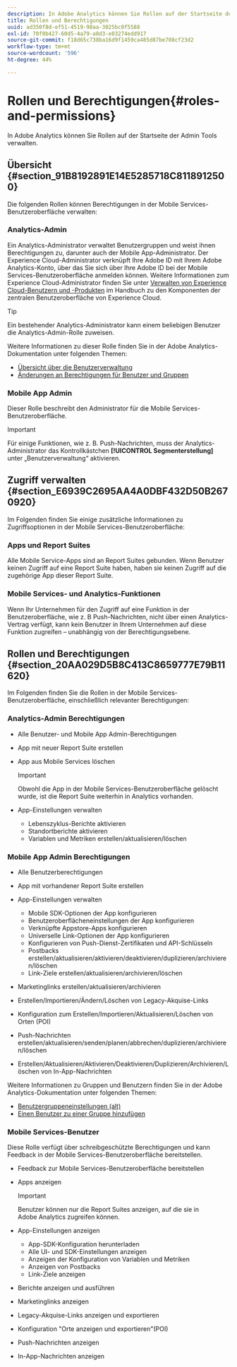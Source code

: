 ```yaml
---
description: In Adobe Analytics können Sie Rollen auf der Startseite der Admin Tools verwalten.
title: Rollen und Berechtigungen
uuid: ad350f8d-ef51-4519-98aa-3025bc0f5588
exl-id: 70f0b427-60d5-4a79-a8d3-e03274edd917
source-git-commit: f18d65c738ba16d9f1459ca485d87be708cf23d2
workflow-type: tm+mt
source-wordcount: '596'
ht-degree: 44%

---
```


# Rollen und Berechtigungen{#roles-and-permissions}

In Adobe Analytics können Sie Rollen auf der Startseite der Admin Tools verwalten.

## Übersicht {#section_91B8192891E14E5285718C8118912500}

Die folgenden Rollen können Berechtigungen in der Mobile Services-Benutzeroberfläche verwalten:

### Analytics-Admin

Ein Analytics-Administrator verwaltet Benutzergruppen und weist ihnen Berechtigungen zu, darunter auch der Mobile App-Administrator. Der Experience Cloud-Administrator verknüpft Ihre Adobe ID mit Ihrem Adobe Analytics-Konto, über das Sie sich über Ihre Adobe ID bei der Mobile Services-Benutzeroberfläche anmelden können. Weitere Informationen zum Experience Cloud-Administrator finden Sie unter [Verwalten von Experience Cloud-Benutzern und -Produkten](https://experienceleague.adobe.com/docs/core-services/interface/administration/admin-getting-started.html) im Handbuch zu den Komponenten der zentralen Benutzeroberfläche von Experience Cloud.

>[!TIP]
>
>Ein bestehender Analytics-Administrator kann einem beliebigen Benutzer die Analytics-Admin-Rolle zuweisen.

Weitere Informationen zu dieser Rolle finden Sie in der Adobe Analytics-Dokumentation unter folgenden Themen:

* [Übersicht über die Benutzerverwaltung](https://experienceleague.adobe.com/docs/analytics/admin/user-product-management/user-management/users.html)
* [Änderungen an Berechtigungen für Benutzer und Gruppen](https://experienceleague.adobe.com/docs/analytics/admin/user-product-management/user-management/permissions-changes.html)

### Mobile App Admin

Dieser Rolle beschreibt den Administrator für die Mobile Services-Benutzeroberfläche.

>[!IMPORTANT]
>
>Für einige Funktionen, wie z. B. Push-Nachrichten, muss der Analytics-Administrator das Kontrollkästchen **[!UICONTROL Segmenterstellung]** unter „Benutzerverwaltung“ aktivieren.

## Zugriff verwalten {#section_E6939C2695AA4A0DBF432D50B2670920}

Im Folgenden finden Sie einige zusätzliche Informationen zu Zugriffsoptionen in der Mobile Services-Benutzeroberfläche:

### Apps und Report Suites

Alle Mobile Service-Apps sind an Report Suites gebunden. Wenn Benutzer keinen Zugriff auf eine Report Suite haben, haben sie keinen Zugriff auf die zugehörige App dieser Report Suite.

### Mobile Services- und Analytics-Funktionen

Wenn Ihr Unternehmen für den Zugriff auf eine Funktion in der Benutzeroberfläche, wie z. B Push-Nachrichten, nicht über einen Analytics-Vertrag verfügt, kann kein Benutzer in Ihrem Unternehmen auf diese Funktion zugreifen – unabhängig von der Berechtigungsebene.

## Rollen und Berechtigungen {#section_20AA029D5B8C413C8659777E79B11620}

Im Folgenden finden Sie die Rollen in der Mobile Services-Benutzeroberfläche, einschließlich relevanter Berechtigungen:

### Analytics-Admin Berechtigungen

* Alle Benutzer- und Mobile App Admin-Berechtigungen
* App mit neuer Report Suite erstellen
* App aus Mobile Services löschen

   >[!IMPORTANT]
   >
   >Obwohl die App in der Mobile Services-Benutzeroberfläche gelöscht wurde, ist die Report Suite weiterhin in Analytics vorhanden.

* App-Einstellungen verwalten

   * Lebenszyklus-Berichte aktivieren
   * Standortberichte aktivieren
   * Variablen und Metriken erstellen/aktualisieren/löschen

### Mobile App Admin Berechtigungen

* Alle Benutzerberechtigungen
* App mit vorhandener Report Suite erstellen
* App-Einstellungen verwalten

   * Mobile SDK-Optionen der App konfigurieren
   * Benutzeroberflächeneinstellungen der App konfigurieren
   * Verknüpfte Appstore-Apps konfigurieren
   * Universelle Link-Optionen der App konfigurieren
   * Konfigurieren von Push-Dienst-Zertifikaten und API-Schlüsseln
   * Postbacks erstellen/aktualisieren/aktivieren/deaktivieren/duplizieren/archivieren/löschen
   * Link-Ziele erstellen/aktualisieren/archivieren/löschen

* Marketinglinks erstellen/aktualisieren/archivieren
* Erstellen/Importieren/Ändern/Löschen von Legacy-Akquise-Links
* Konfiguration zum Erstellen/Importieren/Aktualisieren/Löschen von Orten (POI)
* Push-Nachrichten erstellen/aktualisieren/senden/planen/abbrechen/duplizieren/archivieren/löschen
* Erstellen/Aktualisieren/Aktivieren/Deaktivieren/Duplizieren/Archivieren/Löschen von In-App-Nachrichten

Weitere Informationen zu Gruppen und Benutzern finden Sie in der Adobe Analytics-Dokumentation unter folgenden Themen:

* [Benutzergruppeneinstellungen (alt)](https://experienceleague.adobe.com/docs/analytics/admin/user-product-management/user-groups/groups.html)
* [Einen Benutzer zu einer Gruppe hinzufügen](https://experienceleague.adobe.com/docs/analytics/admin/user-product-management/user-management/t-add-user-to-group.html)

### Mobile Services-Benutzer

Diese Rolle verfügt über schreibgeschützte Berechtigungen und kann Feedback in der Mobile Services-Benutzeroberfläche bereitstellen.

* Feedback zur Mobile Services-Benutzeroberfläche bereitstellen
* Apps anzeigen

   >[!IMPORTANT]
   >
   >Benutzer können nur die Report Suites anzeigen, auf die sie in Adobe Analytics zugreifen können.

* App-Einstellungen anzeigen

   * App-SDK-Konfiguration herunterladen
   * Alle UI- und SDK-Einstellungen anzeigen
   * Anzeigen der Konfiguration von Variablen und Metriken
   * Anzeigen von Postbacks
   * Link-Ziele anzeigen

* Berichte anzeigen und ausführen
* Marketinglinks anzeigen
* Legacy-Akquise-Links anzeigen und exportieren
* Konfiguration &quot;Orte anzeigen und exportieren&quot;(POI)
* Push-Nachrichten anzeigen
* In-App-Nachrichten anzeigen
